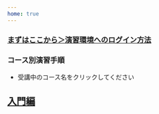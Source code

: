 ```yaml
---
home: true
---
```


### [まずはここから＞演習環境へのログイン方法](howtologin/index.md)
### コース別演習手順
- 受講中のコース名をクリックしてください
## [入門編](intro/index.md)

<!--
## [システム管理編](intro/index.md)
## [インターネットサーバー構築編](intro/index.md)
## [社内サーバー構築編](intro/index.md)
## [トラブルシュート編](intro/index.md)
-->